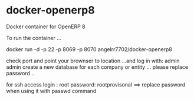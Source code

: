 docker-openerp8
===============

Docker container for OpenERP 8


To run the container ...

docker run -d -p 22 -p 8069 -p 8070 angelrr7702/docker-openerp8

check port and point your brownser to location ...and log in with: admin admin create a new database for each company or entity ... please replace password ..


for ssh access login : root password: rootprovisonal ==> replace password when using it with passwd command
